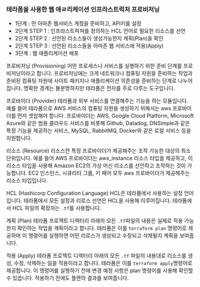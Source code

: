 ### 테라폼을 사용한 웹 애ㄹ리케이션 인프라스트럭처 프로비저닝

- 1단계 : 먼 아마존 웹서비스 계정을 준비하고, API키를 설정
- 2단계 STEP 1 : 인프라스트럭쳐를 정의하는 HCL 언어로 필요한 리소스를 선언
- 2단계 STEP 2 : 선언된 리소스들이 생성가능한지 계획(Plan)을 확인
- 2단계 STEP 3 : 선언된 리소스들을 아마존 웹 서비스에 적용(Apply)
- 3단계 : 웹 애플리케이션 배포

프로비저닝 (Provisioning)
어떤 프로세스나 서비스를 실행하기 위한 준비 단계를 프로비저닝이라고 합니다.
프로비저닝에는 크게 네트워크나 컴퓨팅 자원을 준비하는 작업과 준비된 컴퓨팅 자원에 사이트 패키지나 애플리케이션 의존성을 준비하는 단계로 나누어집니다. 명확한 경계는 불분명하지만 테라폼은 전자를 주로 다루는 도구입니다.

프로바이더 (Provider)
테라폼과 외부 서비스를 연결해주는 기능을 하는 모듈입니다. 예를 들어 테라폼으로 AWS 서비스의 컴퓨팅 자원을 생성하기 위해서는 aws 프로바이더를 먼저 셋업해야 합니다. 프로바이더는 AWS, Google Cloud Platform, Microsoft Azure와 같은 범용 클라우드 서비스를 비롯해 Github, Datadog, DNSimple과 같은 특정 기능을 제공하는 서비스, MySQL, RabbitMQ, Docker와 같은 로컬 서비스 등을 지원합니다.

리소스 (Resource)
리소스란 특정 프로바이더가 제공해주는 조작 가능한 대상의 최소 단위입니다. 예를 들어 AWS 프로바이더는 aws_instance 리소스 타입을 제공하고, 이 리소스 타입을 사용해 Amazon EC2의 가상 머신 리소스를 선언하고 조작하는 것이 가능합니다. EC2 인스턴스, 시큐리티 그룹, 키 페어 모두 aws 프로바이더가 제공해주는 리소스 타입입니다.

HCL (Hashicorp Configuration Language)
HCL은 테라폼에서 사용하는 설정 언어입니다. 테라폼에서 모든 설정과 리로스 선언은 HCL을 사용해 이루어집니다. 테라폼에서 HCL 파일의 확장자는 `.tf`를 사용합니다.

계획 (Plan)
테라폼 프로젝트 디렉터리 아래의 모든 `.tf`파일의 내용은 실제로 적용 가능한지 확인하는 작업을 계획이라고 합니다. 테라폼은 이를 `terraform plan` 명령어로 제공하며 이 명령어를 실행하면 어떤 리로스가 생성되고 수정되고 삭제될지 계획을 보여줍니다.

적용 (Apply)
테라폼 프로젝트 디렉터리 아래의 모든 `.tf` 파일의 내용대로 리소스를 생성, 수정, 삭제하는 일을 적용이라고 합니다. 테라폼은 이를 `terraform apply`명령어로 제공합니다. 이 명령어를 실행하기 전에
변경 예정 사항은 plan 명령어를 사용해 확인할 수 있씁니다. 적용하기 전에도 플랜의 결과를 보여줍니다.
